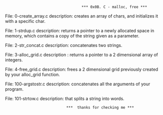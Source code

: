                                        *** 0x0B. C - malloc, free ***

File: 0-create_array.c description: creates an array of chars, and initializes it with a specific char.

File: 1-strdup.c description: returns a pointer to a newly allocated space in memory, which contains a copy of the string given as a parameter.

File: 2-str_concat.c description: concatenates two strings.

File: 3-alloc_grid.c description : returns a pointer to a 2 dimensional array of integers.

File: 4-free_grid.c description: frees a 2 dimensional grid previously created by your alloc_grid function.

File: 100-argstostr.c description: concatenates all the arguments of your program.

File: 101-strtow.c description: that splits a string into words.

                                ***  thanks for checking me *** 
